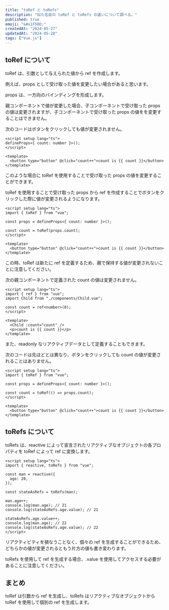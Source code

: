 ```yaml
---
title: "toRef と toRefs"
description: "似た名前の toRef と toRefs の違いについて調べる。"
published: true
emoji: "&#x1F50D;"
createdAt: "2024-05-27"
updatedAt: "2024-05-28"
tags: ["Vue.js"]
---
```


## toRef について

toRef は、引数として与えられた値から ref を作成します。

例えば、props として受け取った値を変更したい場合があると思います。

props は、一方向のバインディングを形成します。

親コンポーネントで値が変更した場合、子コンポーネントで受け取った props の値は変更されますが、子コンポーネントで受け取った props の値をを変更することはできません。

次のコードはボタンをクリックしても値が変更されません。

```vue
<script setup lang="ts">
defineProps<{ count: number }>();
</script>

<template>
  <button type="button" @click="count++">count is {{ count }}</button>
</template>
```

このような場合に toRef を使用することで受け取った props の値を変更することができます。

toRef を使用することで受け取った props から ref を作成することでボタンをクリックした際に値が変更されるようになります。

```vue
<script setup lang="ts">
import { toRef } from "vue";

const props = defineProps<{ count: number }>();

const count = toRef(props.count);
</script>

<template>
  <button type="button" @click="count++">count is {{ count }}</button>
</template>
```

この時、toRef は新たに ref を定義するため、親で保持する値が変更されないことに注意してください。

次の親コンポーネントで定義された count の値は変更されません。

```vue
<script setup lang="ts">
import { ref } from "vue";
import Child from "./components/Child.vue";

const count = ref<number>(0);
</script>

<template>
  <Child :count="count" />
  <p>count is {{ count }}</p>
</template>
```

また、readonly なリアクティブデータとして定義することもできます。

次のコードは先ほどとは異なり、ボタンをクリックしても count の値が変更されることはありません。

```vue
<script setup lang="ts">
import { toRef } from "vue";

const props = defineProps<{ count: number }>();

const count = toRef(() => props.count);
</script>

<template>
  <button type="button" @click="count++">count is {{ count }}</button>
</template>
```

## toRefs について

toRefs は、reactive によって宣言されたリアクティブなオブジェクトの各プロパティを toRef によって ref に変換します。

```vue
<script setup lang="ts">
import { reactive, toRefs } from "vue";

const man = reactive({
  age: 20,
});

const stateAsRefs = toRefs(man);

man.age++;
console.log(man.age); // 21
console.log(stateAsRefs.age.value); // 21

stateAsRefs.age.value++;
console.log(man.age); // 22
console.log(stateAsRefs.age.value); // 22
</script>
```

リアクティビティを損なうことなく、個々の ref を生成することができるため、どちらかの値が変更されるともう片方の値も書き変わります。

toRefs を使用して ref を生成する場合、.value を使用してアクセスする必要があることに注意してください。

## まとめ

toRef は引数から ref を生成し、toRefs はリアクティブなオブジェクトから toRef を使用して個別の ref を生成します。
